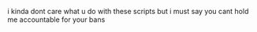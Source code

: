i kinda dont care what u do with these scripts but i must say you cant hold me accountable for your bans

